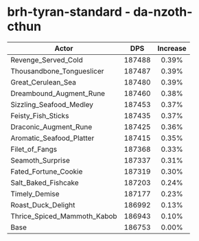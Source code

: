 # brh-tyran-standard - da-nzoth-cthun
| Actor | DPS | Increase |
|---|:---:|:---:|
|Revenge_Served_Cold|187488|0.39%|
|Thousandbone_Tongueslicer|187487|0.39%|
|Great_Cerulean_Sea|187480|0.39%|
|Dreambound_Augment_Rune|187460|0.38%|
|Sizzling_Seafood_Medley|187453|0.37%|
|Feisty_Fish_Sticks|187435|0.37%|
|Draconic_Augment_Rune|187425|0.36%|
|Aromatic_Seafood_Platter|187415|0.35%|
|Filet_of_Fangs|187368|0.33%|
|Seamoth_Surprise|187337|0.31%|
|Fated_Fortune_Cookie|187319|0.30%|
|Salt_Baked_Fishcake|187203|0.24%|
|Timely_Demise|187177|0.23%|
|Roast_Duck_Delight|186992|0.13%|
|Thrice_Spiced_Mammoth_Kabob|186943|0.10%|
|Base|186753|0.00%|

